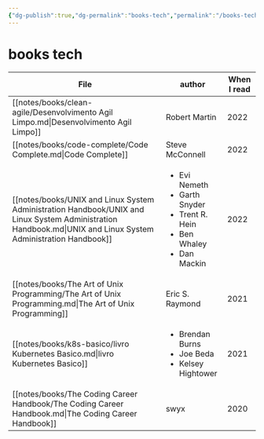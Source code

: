 ```yaml
---
{"dg-publish":true,"dg-permalink":"books-tech","permalink":"/books-tech/","dgHomeLink":true,"dgPassFrontmatter":false,"dgShowBacklinks":true,"dgShowLocalGraph":false}
---
```


# books tech

| File                                                                                                                                                          | author                                                                                                        | When I read |
| ------------------------------------------------------------------------------------------------------------------------------------------------------------- | ------------------------------------------------------------------------------------------------------------- | ----------- |
| [[notes/books/clean-agile/Desenvolvimento Agil Limpo.md\|Desenvolvimento Agil Limpo]]                                                                         | Robert Martin                                                                                                 | 2022        |
| [[notes/books/code-complete/Code Complete.md\|Code Complete]]                                                                                                 | Steve McConnell                                                                                               | 2022        |
| [[notes/books/UNIX and Linux System Administration Handbook/UNIX and Linux System Administration Handbook.md\|UNIX and Linux System Administration Handbook]] | <ul><li>Evi Nemeth</li><li>Garth Snyder</li><li>Trent R. Hein</li><li>Ben Whaley</li><li>Dan Mackin</li></ul> | 2022        |
| [[notes/books/The Art of Unix Programming/The Art of Unix Programming.md\|The Art of Unix Programming]]                                                       | Eric S. Raymond                                                                                               | 2021        |
| [[notes/books/k8s-basico/livro Kubernetes Basico.md\|livro Kubernetes Basico]]                                                                                | <ul><li>Brendan Burns</li><li>Joe Beda</li><li>Kelsey Hightower</li></ul>                                     | 2021        |
| [[notes/books/The Coding Career Handbook/The Coding Career Handbook.md\|The Coding Career Handbook]]                                                          | swyx                                                                                                          | 2020        |

